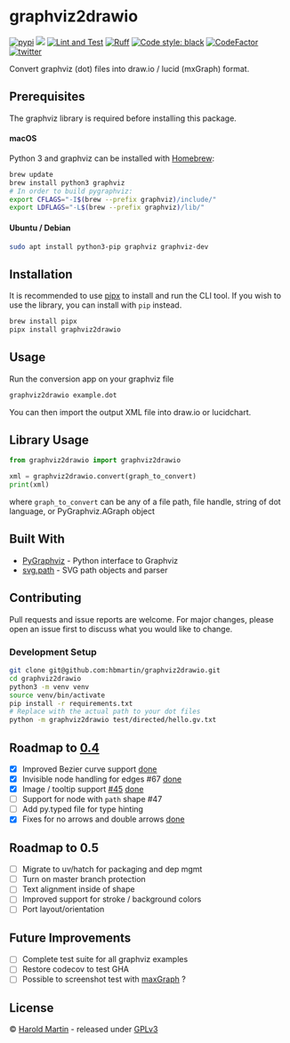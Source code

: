 # graphviz2drawio

<a href="https://pypi.org/project/graphviz2drawio/"><img src="https://img.shields.io/pypi/v/graphviz2drawio.svg" alt="pypi"></a>
<a href="https://pypi.python.org/pypi/graphviz2drawio/"><img src="https://img.shields.io/pypi/pyversions/graphviz2drawio.svg" /></a>
[![Lint and Test](https://github.com/hbmartin/graphviz2drawio/actions/workflows/lint.yml/badge.svg)](https://github.com/hbmartin/graphviz2drawio/actions/workflows/lint.yml)
[![Ruff](https://img.shields.io/endpoint?url=https://raw.githubusercontent.com/astral-sh/ruff/main/assets/badge/v2.json)](https://github.com/astral-sh/ruff)
[![Code style: black](https://img.shields.io/badge/🐧-black-000000.svg)](https://github.com/psf/black)
[![CodeFactor](https://www.codefactor.io/repository/github/hbmartin/graphviz2drawio/badge)](https://www.codefactor.io/repository/github/hbmartin/graphviz2drawio)
[![twitter](https://img.shields.io/badge/@hmartin-00aced.svg?logo=twitter&logoColor=black)](https://twitter.com/hmartin)


Convert graphviz (dot) files into draw.io / lucid (mxGraph) format.

## Prerequisites

The graphviz library is required before installing this package.

#### macOS
Python 3 and graphviz can be installed with [Homebrew](https://brew.sh/):

```bash
brew update
brew install python3 graphviz
# In order to build pygraphviz:
export CFLAGS="-I$(brew --prefix graphviz)/include/"                                                   
export LDFLAGS="-L$(brew --prefix graphviz)/lib/"
```

#### Ubuntu / Debian

```bash
sudo apt install python3-pip graphviz graphviz-dev
```

## Installation

It is recommended to use [pipx](https://pipx.pypa.io/stable/) to install and run the CLI tool. If you wish to use the library, you can install with `pip` instead.

```bash
brew install pipx
pipx install graphviz2drawio
```

## Usage
Run the conversion app on your graphviz file

```bash
graphviz2drawio example.dot
```
You can then import the output XML file into draw.io or lucidchart.

## Library Usage
```python
from graphviz2drawio import graphviz2drawio

xml = graphviz2drawio.convert(graph_to_convert)
print(xml)
```
where `graph_to_convert` can be any of a file path, file handle, string of dot language, or PyGraphviz.AGraph object

## Built With

* [PyGraphviz](http://pygraphviz.github.io/documentation/pygraphviz-1.4rc1/reference/index.html) - Python interface to Graphviz
* [svg.path](https://github.com/regebro/svg.path) - SVG path objects and parser


## Contributing

Pull requests and issue reports are welcome. For major changes, please open an issue first to discuss what you would like to change.

### Development Setup

```bash
git clone git@github.com:hbmartin/graphviz2drawio.git
cd graphviz2drawio
python3 -m venv venv
source venv/bin/activate
pip install -r requirements.txt
# Replace with the actual path to your dot files
python -m graphviz2drawio test/directed/hello.gv.txt
```

## Roadmap to [0.4](https://github.com/hbmartin/graphviz2drawio/milestone/2)
- [x] Improved Bezier curve support [done](https://github.com/hbmartin/graphviz2drawio/pull/81)
- [x] Invisible node handling for edges #67 [done](https://github.com/hbmartin/graphviz2drawio/pull/83)
- [x] Image / tooltip support [#45](https://github.com/hbmartin/graphviz2drawio/issues/45) [done](https://github.com/hbmartin/graphviz2drawio/pull/82)
- [ ] Support for node with `path` shape #47
- [ ] Add py.typed file for type hinting
- [x] Fixes for no arrows and double arrows [done](https://github.com/hbmartin/graphviz2drawio/pull/83)

## Roadmap to 0.5
- [ ] Migrate to uv/hatch for packaging and dep mgmt
- [ ] Turn on master branch protection
- [ ] Text alignment inside of shape
- [ ] Improved support for stroke / background colors
- [ ] Port layout/orientation

## Future Improvements
- [ ] Complete test suite for all graphviz examples
- [ ] Restore codecov to test GHA
- [ ] Possible to screenshot test with [maxGraph](https://github.com/maxGraph/maxGraph?tab=readme-ov-file) ?

## License

© [Harold Martin](https://www.linkedin.com/in/harold-martin-98526971/) - released under [GPLv3](LICENSE.md)


